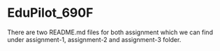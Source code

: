 # EduPilot_690F

There are two README.md files for both assignment which we can find under assignment-1, assignment-2 and assignment-3 folder.
